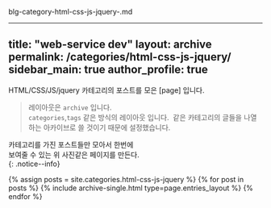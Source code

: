 blg-category-html-css-js-jquery-.md

---
title: "web-service dev"
layout: archive
permalink: /categories/html-css-js-jquery/
sidebar_main: true
author_profile: true
---

HTML/CSS/JS/jquery 카테고리의 포스트를 모은 [page] 입니다.    
> 레이아웃은 `archive` 입니다.  
> `categories`,`tags`  같은 방식의 레이아웃 입니다.
>  같은 카테고리의 글들을 나열하는 아카이브로 
>  쓸 것이기 때문에 설정했습니다.

카테고리를 가진 포스트들만 모아서 한번에  
보여줄 수 있는 위 사진같은 페이지를 만든다.  
{: .notice--info}

{% assign posts = site.categories.html-css-js-jquery %}
{% for post in posts %} {% include archive-single.html type=page.entries_layout %} {% endfor %}

